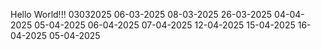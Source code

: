 Hello World!!!
03032025
06-03-2025
08-03-2025
26-03-2025
04-04-2025
05-04-2025
06-04-2025
07-04-2025
12-04-2025
15-04-2025
16-04-2025
05-04-2025
